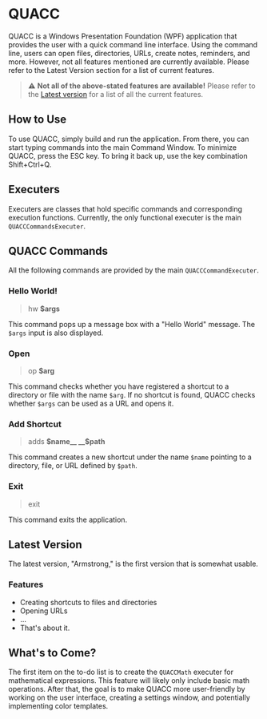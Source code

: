 # QUACC

QUACC is a Windows Presentation Foundation (WPF) application that provides the user with a quick command line interface. Using the command line, users can open files, directories, URLs, create notes, reminders, and more. However, not all features mentioned are currently available. Please refer to the Latest Version section for a list of current features.

> :warning: **Not all of the above-stated features are available!** Please refer to the [Latest version](#latest-version) for a list of all the current features.

## How to Use

To use QUACC, simply build and run the application. From there, you can start typing commands into the main Command Window. To minimize QUACC, press the ESC key. To bring it back up, use the key combination Shift+Ctrl+Q.

## Executers

Executers are classes that hold specific commands and corresponding execution functions. Currently, the only functional executer is the main `QUACCCommandsExecuter`.

## QUACC Commands

All the following commands are provided by the main `QUACCCommandExecuter`.

### Hello World!

> hw __$args__

This command pops up a message box with a "Hello World" message. The `$args` input is also displayed.

### Open

> op __$arg__

This command checks whether you have registered a shortcut to a directory or file with the name `$arg`. If no shortcut is found, QUACC checks whether `$args` can be used as a URL and opens it.

### Add Shortcut

> adds __$name__ __$path__

This command creates a new shortcut under the name `$name` pointing to a directory, file, or URL defined by `$path`.

### Exit

> exit

This command exits the application.

## Latest Version

The latest version, "Armstrong," is the first version that is somewhat usable.

### Features

- Creating shortcuts to files and directories
- Opening URLs
- ...
- That's about it.

## What's to Come?

The first item on the to-do list is to create the `QUACCMath` executer for mathematical expressions. This feature will likely only include basic math operations. After that, the goal is to make QUACC more user-friendly by working on the user interface, creating a settings window, and potentially implementing color templates.
